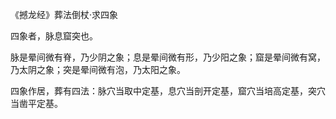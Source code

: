 《撼龙经》葬法倒杖·求四象

四象者，脉息窟突也。

脉是晕间微有脊，乃少阴之象；息是晕间微有形，乃少阳之象；窟是晕间微有窝，乃太阴之象；突是晕间微有泡，乃太阳之象。

四象作居，葬有四法：脉穴当取中定基，息穴当剖开定基，窟穴当培高定基，突穴当凿平定基。

